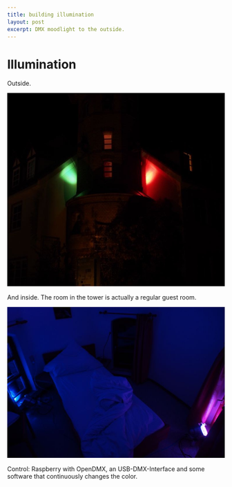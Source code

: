 ```yaml
---
title: building illumination
layout: post
excerpt: DMX moodlight to the outside.
---
```


# Illumination

Outside.

<div align='center'><img class='greenframe' src='/images/lightoutside.jpg'></div>

And inside. The room in the tower is actually a regular
guest room.

<div align='center'><img class='greenframe' src='/images/lightsetup.jpg'></div>

Control: Raspberry with OpenDMX, an USB-DMX-Interface and some software that continuously
changes the color.
